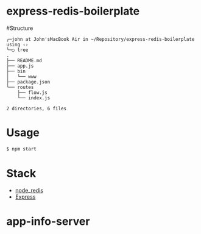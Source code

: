 # express-redis-boilerplate

#Structure

```
╭─john at John'sMacBook Air in ~/Repository/express-redis-boilerplate using ‹›
╰─○ tree
.
├── README.md
├── app.js
├── bin
│   └── www
├── package.json
└── routes
    ├── flow.js
    └── index.js

2 directories, 6 files
```

# Usage
```sh
$ npm start
```

# Stack
- [node_redis](https://github.com/NodeRedis/node_redis)
- [Express](http://expressjs.com/)
# app-info-server
